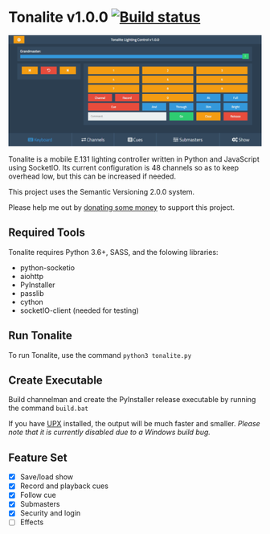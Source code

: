# Tonalite v1.0.0 [![Build status](https://ci.appveyor.com/api/projects/status/hsbnkhd9bt0u9631?svg=true)](https://ci.appveyor.com/project/johnroper100/tonalite)

![Tonalite keyboard interface](docs/images/keyboard.png)

Tonalite is a mobile E.131 lighting controller written in Python and JavaScript using SocketIO. Its current configuration is 48 channels so as to keep overhead low, but this can be increased if needed.

This project uses the Semantic Versioning 2.0.0 system.

Please help me out by [donating some money](https://www.paypal.me/johnroper) to support this project.

## Required Tools

Tonalite requires Python 3.6+, SASS, and the folowing libraries:

- python-socketio
- aiohttp
- PyInstaller
- passlib
- cython
- socketIO-client (needed for testing)

## Run Tonalite

To run Tonalite, use the command `python3 tonalite.py`

## Create Executable

Build channelman and create the PyInstaller release executable by running the command `build.bat`

If you have [UPX](https://upx.github.io/) installed, the output will be much faster and smaller. *Please note that it is currently disabled due to a Windows build bug.*

## Feature Set

- [x] Save/load show
- [x] Record and playback cues
- [x] Follow cue
- [x] Submasters
- [x] Security and login
- [ ] Effects